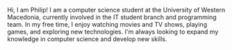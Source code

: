 Hi, I am Philip! I am a computer science student at the University of Western Macedonia, currently involved in the IT student branch and programming team. In my free time, I enjoy watching movies and TV shows, playing games, and exploring new technologies. I'm always looking to expand my knowledge in computer science and develop new skills.
